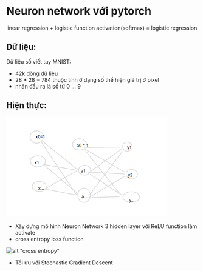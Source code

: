 # Neuron network với pytorch

linear regression + logistic function activation(softmax) = logistic regression

## Dữ liệu:
Dữ liệu số viết tay MNIST:
- 42k dòng dữ liệu
- 28 * 28 = 784 thuộc tính ở dạng số thể hiện giá trị ở pixel
- nhãn đầu ra là số từ 0 ... 9

## Hiện thực:

![alt "Mô hình"](./img/nn.png)

- Xây dựng mô hình Neuron Network 3 hidden layer với ReLU function làm activate
- cross entropy loss function
  
![alt "cross entropy"](./img/cross_entropy.png)

- Tối ưu với Stochastic Gradient Descent